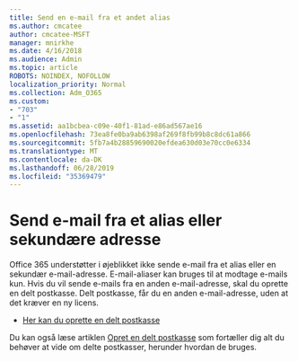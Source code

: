 ```yaml
---
title: Send en e-mail fra et andet alias
ms.author: cmcatee
author: cmcatee-MSFT
manager: mnirkhe
ms.date: 4/16/2018
ms.audience: Admin
ms.topic: article
ROBOTS: NOINDEX, NOFOLLOW
localization_priority: Normal
ms.collection: Adm_O365
ms.custom:
- "703"
- "1"
ms.assetid: aa1bcbea-c09e-40f1-81ad-e86ad567ae16
ms.openlocfilehash: 73ea8fe0ba9ab6398af269f8fb99b8c8dc61a866
ms.sourcegitcommit: 5fb7a4b28859690020efdea630d03e70cc0e6334
ms.translationtype: MT
ms.contentlocale: da-DK
ms.lasthandoff: 06/28/2019
ms.locfileid: "35369479"
---
```

# <a name="send-email-from-an-alias-or-secondary-address"></a>Send e-mail fra et alias eller sekundære adresse

Office 365 understøtter i øjeblikket ikke sende e-mail fra et alias eller en sekundær e-mail-adresse. E-mail-aliaser kan bruges til at modtage e-mails kun. Hvis du vil sende e-mails fra en anden e-mail-adresse, skal du oprette en delt postkasse. Delt postkasse, får du en anden e-mail-adresse, uden at det kræver en ny licens.
  
- [Her kan du oprette en delt postkasse](https://portal.office.com/AdminPortal/Home#/AssistedGuide/addemailoptions)

Du kan også læse artiklen [Opret en delt postkasse](https://support.office.com/article/871a246d-3acd-4bba-948e-5de8be0544c9) som fortæller dig alt du behøver at vide om delte postkasser, herunder hvordan de bruges.
